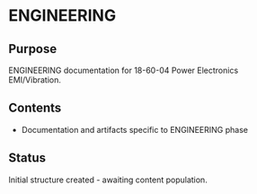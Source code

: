 # ENGINEERING

## Purpose
ENGINEERING documentation for 18-60-04 Power Electronics EMI/Vibration.

## Contents
- Documentation and artifacts specific to ENGINEERING phase

## Status
Initial structure created - awaiting content population.
